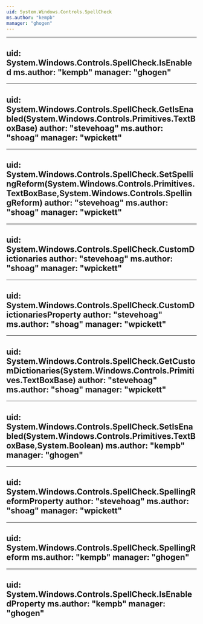 ```yaml
---
uid: System.Windows.Controls.SpellCheck
ms.author: "kempb"
manager: "ghogen"
---
```


---
uid: System.Windows.Controls.SpellCheck.IsEnabled
ms.author: "kempb"
manager: "ghogen"
---

---
uid: System.Windows.Controls.SpellCheck.GetIsEnabled(System.Windows.Controls.Primitives.TextBoxBase)
author: "stevehoag"
ms.author: "shoag"
manager: "wpickett"
---

---
uid: System.Windows.Controls.SpellCheck.SetSpellingReform(System.Windows.Controls.Primitives.TextBoxBase,System.Windows.Controls.SpellingReform)
author: "stevehoag"
ms.author: "shoag"
manager: "wpickett"
---

---
uid: System.Windows.Controls.SpellCheck.CustomDictionaries
author: "stevehoag"
ms.author: "shoag"
manager: "wpickett"
---

---
uid: System.Windows.Controls.SpellCheck.CustomDictionariesProperty
author: "stevehoag"
ms.author: "shoag"
manager: "wpickett"
---

---
uid: System.Windows.Controls.SpellCheck.GetCustomDictionaries(System.Windows.Controls.Primitives.TextBoxBase)
author: "stevehoag"
ms.author: "shoag"
manager: "wpickett"
---

---
uid: System.Windows.Controls.SpellCheck.SetIsEnabled(System.Windows.Controls.Primitives.TextBoxBase,System.Boolean)
ms.author: "kempb"
manager: "ghogen"
---

---
uid: System.Windows.Controls.SpellCheck.SpellingReformProperty
author: "stevehoag"
ms.author: "shoag"
manager: "wpickett"
---

---
uid: System.Windows.Controls.SpellCheck.SpellingReform
ms.author: "kempb"
manager: "ghogen"
---

---
uid: System.Windows.Controls.SpellCheck.IsEnabledProperty
ms.author: "kempb"
manager: "ghogen"
---

